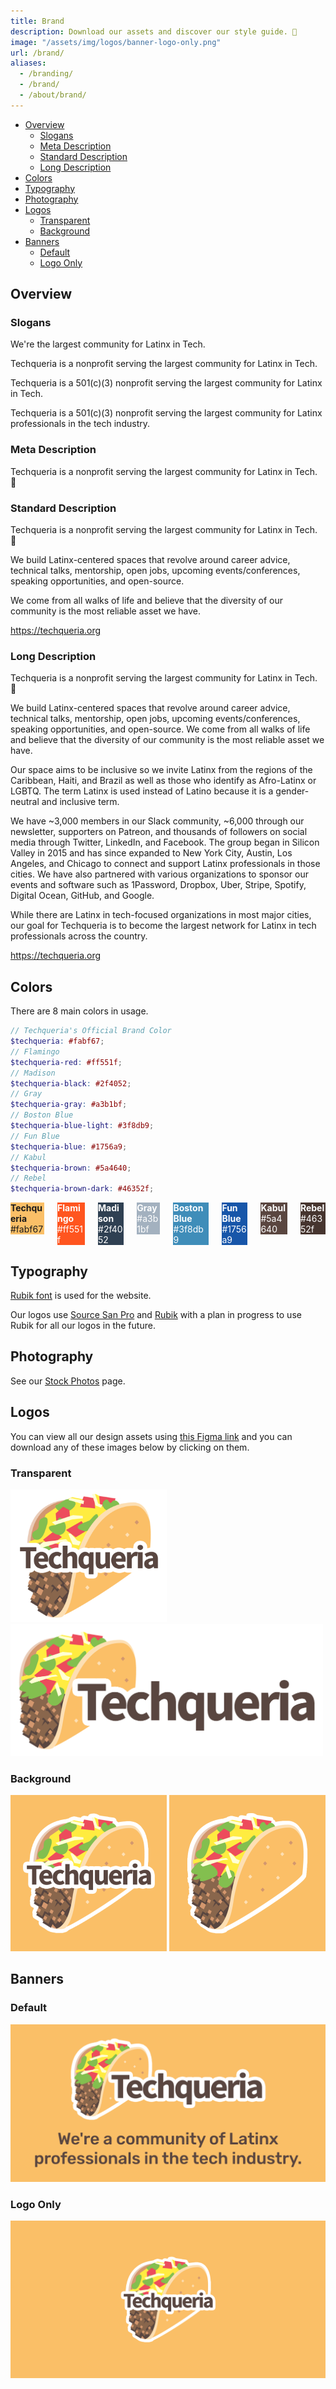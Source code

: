 ```yaml
---
title: Brand
description: Download our assets and discover our style guide. 🎨
image: "/assets/img/logos/banner-logo-only.png"
url: /brand/
aliases:
  - /branding/
  - /brand/
  - /about/brand/
---
```


- [Overview](#overview)
  - [Slogans](#slogans)
  - [Meta Description](#meta-description)
  - [Standard Description](#standard-description)
  - [Long Description](#long-description)
- [Colors](#colors)
- [Typography](#typography)
- [Photography](#photography)
- [Logos](#logos)
  - [Transparent](#transparent)
  - [Background](#background)
- [Banners](#banners)
  - [Default](#default)
  - [Logo Only](#logo-only)

## Overview

### Slogans

We're the largest community for Latinx in Tech.

Techqueria is a nonprofit serving the largest community for Latinx in Tech.

Techqueria is a 501(c)(3) nonprofit serving the largest community for Latinx in Tech.

Techqueria is a 501(c)(3) nonprofit serving the largest community for Latinx professionals in the tech industry.

### Meta Description

Techqueria is a nonprofit serving the largest community for Latinx in Tech. 🌮

### Standard Description

Techqueria is a nonprofit serving the largest community for Latinx in Tech. 🌮

We build Latinx-centered spaces that revolve around career advice, technical talks, mentorship, open jobs, upcoming events/conferences, speaking opportunities, and open-source.

We come from all walks of life and believe that the diversity of our community is the most reliable asset we have.

https://techqueria.org

### Long Description

Techqueria is a nonprofit serving the largest community for Latinx in Tech. 🌮

We build Latinx-centered spaces that revolve around career advice, technical talks, mentorship, open jobs, upcoming events/conferences, speaking opportunities, and open-source. We come from all walks of life and believe that the diversity of our community is the most reliable asset we have.

Our space aims to be inclusive so we invite Latinx from the regions of the Caribbean, Haiti, and Brazil as well as those who identify as Afro-Latinx or LGBTQ. The term Latinx is used instead of Latino because it is a gender-neutral and inclusive term.

We have ~3,000 members in our Slack community, ~6,000 through our newsletter, supporters on Patreon, and thousands of followers on social media through Twitter, LinkedIn, and Facebook. The group began in Silicon Valley in 2015 and has since expanded to New York City, Austin, Los Angeles, and Chicago to connect and support Latinx professionals in those cities. We have also partnered with various organizations to sponsor our events and software such as 1Password, Dropbox, Uber, Stripe, Spotify, Digital Ocean, GitHub, and Google.

While there are Latinx in tech-focused organizations in most major cities, our goal for Techqueria is to become the largest network for Latinx in tech professionals across the country.

https://techqueria.org

## Colors

There are 8 main colors in usage.

```scss
// Techqueria's Official Brand Color
$techqueria: #fabf67;
// Flamingo
$techqueria-red: #ff551f;
// Madison
$techqueria-black: #2f4052;
// Gray
$techqueria-gray: #a3b1bf;
// Boston Blue
$techqueria-blue-light: #3f8db9;
// Fun Blue
$techqueria-blue: #1756a9;
// Kabul
$techqueria-brown: #5a4640;
// Rebel
$techqueria-brown-dark: #46352f;
```

<div class="columns is-multiline">
  <!-- Yellow -->
  <div class="column is-one-quarter">
    <div class="box" style="background-color:#fabf67">
      <b>Techqueria</b>
      <br>#fabf67
    </div>
  </div>
  <!-- Red -->
  <div class="column is-one-quarter">
    <div class="box" style="background-color:#ff551f; color: white;">
      <b>Flamingo</b>
      <br>#ff551f
    </div>
  </div>
  <!-- Black -->
  <div class="column is-one-quarter">
    <div class="box" style="background-color:#2f4052; color: white;">
      <b>Madison</b>
      <br>#2f4052
    </div>
  </div>
  <!-- Gray -->
  <div class="column is-one-quarter">
    <div class="box" style="background-color:#a3b1bf; color: white;">
      <b>Gray</b>
      <br>#a3b1bf
    </div>
  </div>
  <!-- Blue Light -->
  <div class="column is-one-quarter">
    <div class="box" style="background-color:#3f8db9; color: white;">
      <b>Boston Blue</b>
      <br>#3f8db9
    </div>
  </div>
  <!-- Blue -->
  <div class="column is-one-quarter">
    <div class="box" style="background-color:#1756a9; color: white;">
      <b>Fun Blue</b>
      <br>#1756a9
    </div>
  </div>
  <!-- Brown -->
  <div class="column is-one-quarter">
    <div class="box" style="background-color:#5a4640; color: white;">
      <b>Kabul</b>
      <br>#5a4640
    </div>
  </div>
  <!-- Brown Dark -->
  <div class="column is-one-quarter">
    <div class="box" style="background-color:#46352f; color: white;">
      <b>Rebel</b>
      <br>#46352f
    </div>
  </div>
</div>

## Typography

[Rubik font](https://fonts.google.com/specimen/Rubik) is used for the website.

Our logos use [Source San Pro](https://fonts.google.com/specimen/Source+Sans+Pro) and [Rubik](https://fonts.google.com/specimen/Rubik) with a plan in progress to use Rubik for all our logos in the future.

## Photography

See our [Stock Photos](/about/stock-photos/) page.

## Logos

You can view all our design assets using [this Figma link](https://www.figma.com/file/I33DuKmkVHxSKdkFCE7LqlHu/Techqueria) and you can download any of these images below by clicking on them.

### Transparent

<a href="/assets/img/logos/logo-square.png" download><img src="/assets/img/logos/logo-square.png" alt="Logo - Square" width="250"></a>
<a href="/assets/img/logos/logo-rectangle.png" download><img src="/assets/img/logos/logo-rectangle.png" alt="Logo - Rectangle" width="500"></a>

### Background

<a href="/assets/img/logos/logo-square-color.png" download><img src="/assets/img/logos/logo-square-color.png" alt="Logo - Square - Color" width="250"></a>
<a href="/assets/img/logos/logo-square-no-text.png" download><img src="/assets/img/logos/logo-square-no-text.png" alt="Logo - Square - No Text" width="250"></a>

## Banners

### Default

<a href="/assets/img/logos/banner.png" download><img src="/assets/img/logos/banner.png" alt="Banner"></a>

### Logo Only

<a href="/assets/img/logos/banner-logo-only.png" download><img src="/assets/img/logos/banner-logo-only.png" alt="Banner - Logo Only"></a>
